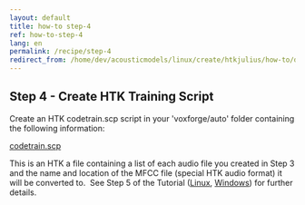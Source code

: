 ```yaml
---
layout: default
title: how-to step-4
ref: how-to-step-4
lang: en
permalink: /recipe/step-4
redirect_from: /home/dev/acousticmodels/linux/create/htkjulius/how-to/data-prep/step-4
---
```

Step 4 - Create HTK Training Script
-----------------------------------

Create an HTK codetrain.scp script in your 'voxforge/auto' folder containing the following information:

[codetrain.scp]

This is an HTK a file containing a list of each audio file you created in Step 3 and the name and location of the MFCC file (special HTK audio format) it will be converted to.  See Step 5 of the Tutorial ([Linux], [Windows]) for further details.


  [codetrain.scp]: https://github.com/VoxForge/develop/raw/master/howto/codetrain.scp
  [Linux]: /tutorial/step-5
  [Windows]: /tutorial/step-5
